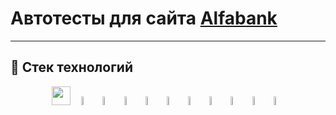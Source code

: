 # Автотесты для сайта [Alfabank](https://alfabank.ru)
____
## :briefcase: Стек технологий
<p align="center">
<code><img height="30" src="https://cdn.jsdelivr.net/gh/devicons/devicon/icons/java/java-original-wordmark.svg"></code>
<a href="https://rest-assured.io/"><img width="6%" title="Rest Assured" src="media/logo/RestAssured.svg"/></a>
<a href="https://selenide.org/"><img width="6%" title="Selenide" src="media/logo/Selenide.svg"/></a>
<a href="https://aerokube.com/selenoid/"><img width="6%" title="Selenoid" src="media/logo/Selenoid.svg"/></a>
<a href="https://github.com/allure-framework/allure2"><img width="6%" title="Allure Report" src="media/logo/Allure_Report.svg"/></a>
<a href="https://gradle.org/"><img width="6%" title="Gradle" src="media/logo/Gradle.svg"/></a>
<a href="https://junit.org/junit5/"><img width="6%" title="JUnit5" src="media/logo/JUnit5.svg"/></a>
<a href="https://github.com/"><img width="6%" title="GitHub" src="media/logo/GitHub.svg"/></a>
<a href="https://www.jenkins.io/"><img width="6%" title="Jenkins" src="media/logo/Jenkins.svg"/></a>
<a href="https://web.telegram.org/"><img width="6%" title="Telegram" src="media/logo/Telegram.svg"/></a>
<a href="https://www.jetbrains.com/idea/"><img width="6%" title="IntelliJ IDEA" src="media/logo/Intelij_IDEA.svg"/></a>
</p>
